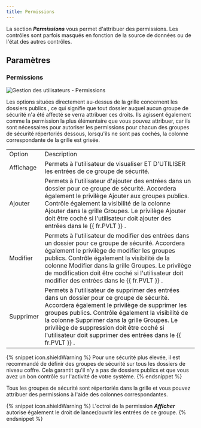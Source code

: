 ```yaml
---
title: Permissions
---
```

La section ***Permissions*** vous permet d'attribuer des permissions. Les contrôles sont parfois masqués en fonction de la source de données ou de l'état des autres contrôles.  

## Paramètres 

### Permissions 

![Gestion des utilisateurs - Permissions](/img/fr/rdm/mac/clip4121.png) 

Les options situées directement au-dessus de la grille concernent les dossiers publics , ce qui signifie que tout dossier auquel aucun groupe de sécurité n'a été affecté se verra attribuer ces droits. Ils agissent également comme la permission la plus élémentaire que vous pouvez attribuer, car ils sont nécessaires pour autoriser les permissions pour chacun des groupes de sécurité répertoriés dessous, lorsqu'ils ne sont pas cochés, la colonne correspondante de la grille est grisée. 

<table>
	<tr>
		<td>
Option 
		</td>
		<td>
Description 
		</td>
	</tr>
	<tr>
		<td>
Affichage 
		</td>
		<td>
Permets à l'utilisateur de visualiser ET D'UTILISER les entrées de ce groupe de sécurité. 
		</td>
	</tr>
	<tr>
		<td>
Ajouter 
		</td>
		<td>
Permets à l'utilisateur d'ajouter des entrées dans un dossier pour ce groupe de sécurité. Accordera également le privilège Ajouter aux groupes publics. Contrôle également la visibilité de la colonne Ajouter dans la grille Groupes. Le privilège Ajouter doit être coché si l'utilisateur doit ajouter des entrées dans le {{ fr.PVLT }} . 
		</td>
	</tr>
	<tr>
		<td>
Modifier 
		</td>
		<td>
Permets à l'utilisateur de modifier des entrées dans un dossier pour ce groupe de sécurité. Accordera également le privilège de modifier les groupes publics. Contrôle également la visibilité de la colonne Modifier dans la grille Groupes. Le privilège de modification doit être coché si l'utilisateur doit modifier des entrées dans le {{ fr.PVLT }} . 
		</td>
	</tr>
	<tr>
		<td>
Supprimer 
		</td>
		<td>
Permets à l'utilisateur de supprimer des entrées dans un dossier pour ce groupe de sécurité. Accordera également le privilège de supprimer les groupes publics. Contrôle également la visibilité de la colonne Supprimer dans la grille Groupes. Le privilège de suppression doit être coché si l'utilisateur doit supprimer des entrées dans le {{ fr.PVLT }} . 
		</td>
	</tr>
</table>

{% snippet icon.shieldWarning %} 
Pour une sécurité plus élevée, il est recommandé de définir des groupes de sécurité sur tous les dossiers de niveau coffre. Cela garantit qu'il n'y a pas de dossiers publics et que vous avez un bon contrôle sur l'activité de votre système. 
{% endsnippet %}
 
Tous les groupes de sécurité sont répertoriés dans la grille et vous pouvez attribuer des permissions à l'aide des colonnes correspondantes. 

{% snippet icon.shieldWarning %} 
L'octroi de la permission ***Afficher*** autorise également le droit de lancer/ouvrir les entrées de ce groupe. 
{% endsnippet %}
 

